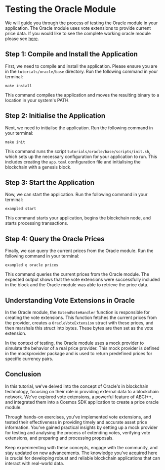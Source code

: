 # Testing the Oracle Module

We will guide you through the process of testing the Oracle module in your application. The Oracle module uses vote extensions to provide current price data. If you would like to see the complete working oracle module please see [here](https://github.com/cosmos/sdk-tutorials/blob/master/tutorials/oracle/base/x/oracle).

## Step 1: Compile and Install the Application

First, we need to compile and install the application. Please ensure you are in the `tutorials/oracle/base` directory. Run the following command in your terminal:

```shell
make install
```

This command compiles the application and moves the resulting binary to a location in your system's PATH.

## Step 2: Initialise the Application

Next, we need to initialise the application. Run the following command in your terminal:

```shell
make init
```

This command runs the script `tutorials/oracle/base/scripts/init.sh`, which sets up the necessary configuration for your application to run. This includes creating the `app.toml` configuration file and initialising the blockchain with a genesis block.

## Step 3: Start the Application

Now, we can start the application. Run the following command in your terminal:

```shell
exampled start
```

This command starts your application, begins the blockchain node, and starts processing transactions.

## Step 4: Query the Oracle Prices

Finally, we can query the current prices from the Oracle module. Run the following command in your terminal:

```shell
exampled q oracle prices
```

This command queries the current prices from the Oracle module. The expected output shows that the vote extensions were successfully included in the block and the Oracle module was able to retrieve the price data.

## Understanding Vote Extensions in Oracle

In the Oracle module, the `ExtendVoteHandler` function is responsible for creating the vote extensions. This function fetches the current prices from the provider, creates a `OracleVoteExtension` struct with these prices, and then marshals this struct into bytes. These bytes are then set as the vote extension.

In the context of testing, the Oracle module uses a mock provider to simulate the behavior of a real price provider. This mock provider is defined in the mockprovider package and is used to return predefined prices for specific currency pairs.

## Conclusion

In this tutorial, we've delved into the concept of Oracle's in blockchain technology, focusing on their role in providing external data to a blockchain network. We've explored vote extensions, a powerful feature of ABCI++, and integrated them into a Cosmos SDK application to create a price oracle module.

Through hands-on exercises, you've implemented vote extensions, and tested their effectiveness in providing timely and accurate asset price information. You've gained practical insights by setting up a mock provider for testing and analysing the process of extending votes, verifying vote extensions, and preparing and processing proposals.

Keep experimenting with these concepts, engage with the community, and stay updated on new advancements. The knowledge you've acquired here is crucial for developing robust and reliable blockchain applications that can interact with real-world data.
